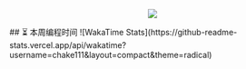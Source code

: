 
<p align="center">
<img src="https://capsule-render.vercel.app/api?type=waving&color=timeGradient&height=300&&section=header&text={TITLE}&fontSize=90&fontAlign=50&fontAlignY=30&desc={SUB_TITLE}&descAlign=50&descSize=30&descAlignY=60&animation=twinkling" />
</p>
## ⏳ 本周编程时间
![WakaTime Stats](https://github-readme-stats.vercel.app/api/wakatime?username=chake111&layout=compact&theme=radical)
